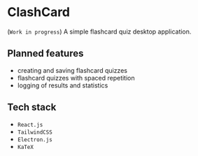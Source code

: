 # ClashCard

(`Work in progress`) A simple flashcard quiz desktop application.

## Planned features
- creating and saving flashcard quizzes
- flashcard quizzes with spaced repetition
- logging of results and statistics

## Tech stack
- `React.js`
- `TailwindCSS`
- `Electron.js`
- `KaTeX`
